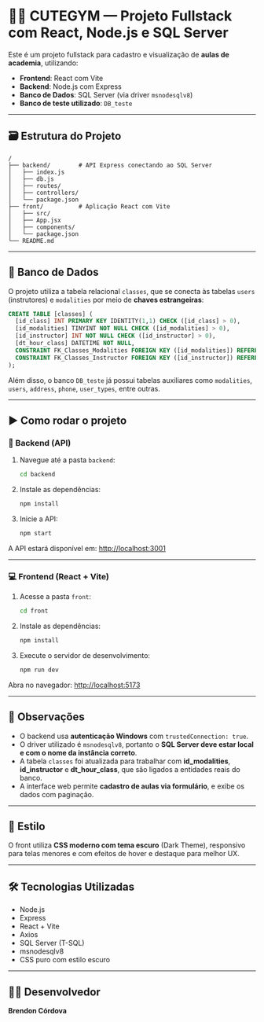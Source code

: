 # 🏋️‍♂️ CUTEGYM — Projeto Fullstack com React, Node.js e SQL Server

Este é um projeto fullstack para cadastro e visualização de **aulas de academia**, utilizando:

- **Frontend**: React com Vite
- **Backend**: Node.js com Express
- **Banco de Dados**: SQL Server (via driver `msnodesqlv8`)
- **Banco de teste utilizado**: `DB_teste`

---

## 🗃️ Estrutura do Projeto

```
/
├── backend/        # API Express conectando ao SQL Server
│   ├── index.js
│   ├── db.js
│   ├── routes/
│   ├── controllers/
│   └── package.json
├── front/          # Aplicação React com Vite
│   ├── src/
│   ├── App.jsx
│   ├── components/
│   └── package.json
└── README.md
```

---

## 🧱 Banco de Dados

O projeto utiliza a tabela relacional `classes`, que se conecta às tabelas `users` (instrutores) e `modalities` por meio de **chaves estrangeiras**:

```sql
CREATE TABLE [classes] (
  [id_class] INT PRIMARY KEY IDENTITY(1,1) CHECK ([id_class] > 0),
  [id_modalities] TINYINT NOT NULL CHECK ([id_modalities] > 0),
  [id_instructor] INT NOT NULL CHECK ([id_instructor] > 0),
  [dt_hour_class] DATETIME NOT NULL,
  CONSTRAINT FK_Classes_Modalities FOREIGN KEY ([id_modalities]) REFERENCES [modalities] ([id_modalities]),
  CONSTRAINT FK_Classes_Instructor FOREIGN KEY ([id_instructor]) REFERENCES [users] ([id_user])
);
```

Além disso, o banco `DB_teste` já possui tabelas auxiliares como `modalities`, `users`, `address`, `phone`, `user_types`, entre outras.

---

## ▶️ Como rodar o projeto

### 🔧 Backend (API)

1. Navegue até a pasta `backend`:

   ```bash
   cd backend
   ```

2. Instale as dependências:

   ```bash
   npm install
   ```

3. Inicie a API:

   ```bash
   npm start
   ```

A API estará disponível em: [http://localhost:3001](http://localhost:3001)

---

### 💻 Frontend (React + Vite)

1. Acesse a pasta `front`:

   ```bash
   cd front
   ```

2. Instale as dependências:

   ```bash
   npm install
   ```

3. Execute o servidor de desenvolvimento:

   ```bash
   npm run dev
   ```

Abra no navegador: [http://localhost:5173](http://localhost:5173)

---

## 📌 Observações

- O backend usa **autenticação Windows** com `trustedConnection: true`.
- O driver utilizado é `msnodesqlv8`, portanto o **SQL Server deve estar local e com o nome da instância correto**.
- A tabela `classes` foi atualizada para trabalhar com **id_modalities**, **id_instructor** e **dt_hour_class**, que são ligados a entidades reais do banco.
- A interface web permite **cadastro de aulas via formulário**, e exibe os dados com paginação.

---

## 🎨 Estilo

O front utiliza **CSS moderno com tema escuro** (Dark Theme), responsivo para telas menores e com efeitos de hover e destaque para melhor UX.

---

## 🛠️ Tecnologias Utilizadas

- Node.js
- Express
- React + Vite
- Axios
- SQL Server (T-SQL)
- msnodesqlv8
- CSS puro com estilo escuro

---

## 👨‍💻 Desenvolvedor

**Brendon Córdova**
